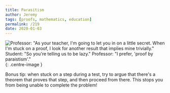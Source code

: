 ```yaml
---
title: Parasitism
author: Jeremy
tags: [proofs, mathematics, education]
permalink: /219
date: 2020-01-03
---
```


![Professor: "As your teacher, I'm going to let you in on a little secret. When I'm stuck on a proof, I look for another result that implies mine trivially." Student: "So you're telling us to be lazy." Professor: "I prefer, 'proof by paraistism'."](https://res.cloudinary.com/dh3hm8pb7/image/upload/c_scale,q_auto:best,w_615/v1535842782/Handwaving/Published/Parasitism.png){: .centre-image }

Bonus tip: when stuck on a step during a test, try to argue that there's a theorem that proves that step, and then proceed from there. This stops you from being unable to complete the problem!
